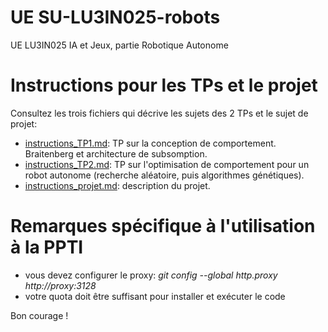 # UE SU-LU3IN025-robots

UE LU3IN025 IA et Jeux, partie Robotique Autonome

# Instructions pour les TPs et le projet

Consultez les trois fichiers qui décrive les sujets des 2 TPs et le sujet de projet:

* [instructions_TP1.md](instructions_TP1.md): TP sur la conception de comportement. Braitenberg et architecture de subsomption. 
* [instructions_TP2.md](instructions_TP2.md): TP sur l'optimisation de comportement pour un robot autonome (recherche aléatoire, puis algorithmes génétiques).
* [instructions_projet.md](instructions_projet.md): description du projet.

# Remarques spécifique à l'utilisation à la PPTI

- vous devez configurer le proxy: _git config --global http.proxy http://proxy:3128_
- votre quota doit être suffisant pour installer et exécuter le code

Bon courage !

